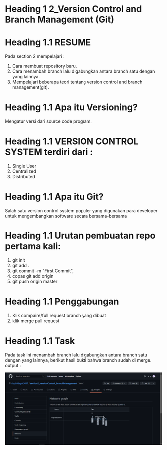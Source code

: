 # Heading 1 2_Version Control and Branch Management (Git)

# Heading 1.1 RESUME 

Pada section 2 mempelajari :
1. Cara membuat repository baru.
2. Cara menambah branch lalu digabungkan antara branch satu dengan yang lainnya.
3. Mempelajari beberapa teori tentang version control and branch management(git).

# Heading 1.1 Apa itu Versioning?
Mengatur versi dari source code program.

# Heading 1.1 VERSION CONTROL SYSTEM terdiri dari :
1. Single User
2. Centralized
3. Distributed

# Heading 1.1 Apa itu Git?
Salah satu version control system populer yang digunakan para developer untuk mengembangkan software secara bersama-bersama

# Heading 1.1 Urutan pembuatan repo pertama kali:
1. git init
2. git add . 
3. git commit -m "First Commit", 
4. copas git add origin
5. git push origin master

# Heading 1.1 Penggabungan
1. Klik compaire/full request branch yang dibuat
2. klik merge pull request

# Heading 1.1 Task
Pada task ini menambah branch lalu digabungkan antara branch satu dengan yang lainnya, berikut hasil bukti bahwa branch sudah di merge.
output :

![alt text](https://github.com/rizqihidayat3017/react_muhammad-rizqi-hidayat/blob/master/2_Version%20Control%20and%20Branch%20Management%20(Git)/Sreenshoot/Bukti%20Insights%20Network.PNG)